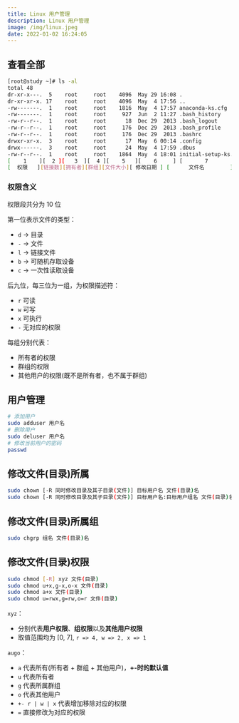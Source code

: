 ```yaml
---
title: Linux 用户管理
description: Linux 用户管理
image: /img/linux.jpeg
date: 2022-01-02 16:24:05
---
```



## 查看全部

```bash
[root@study ~]# ls -al
total 48
dr-xr-x---.  5    root     root    4096  May 29 16:08 .
dr-xr-xr-x. 17    root     root    4096  May  4 17:56 ..
-rw-------.  1    root     root    1816  May  4 17:57 anaconda-ks.cfg
-rw-------.  1    root     root     927  Jun  2 11:27 .bash_history
-rw-r--r--.  1    root     root      18  Dec 29  2013 .bash_logout
-rw-r--r--.  1    root     root     176  Dec 29  2013 .bash_profile
-rw-r--r--.  1    root     root     176  Dec 29  2013 .bashrc
drwxr-xr-x.  3    root     root      17  May  6 00:14 .config               
drwx------.  3    root     root      24  May  4 17:59 .dbus
-rw-r--r--.  1    root     root    1864  May  4 18:01 initial-setup-ks.cfg
[    1    ][  2 ][   3  ][  4 ][    5   ][    6     ] [       7          ]
[  权限   ][链接数][拥有者][群组][文件大小][ 修改日期 ] [      文件名        ]
```

### 权限含义

权限段共分为 10 位

第一位表示文件的类型：
  - `d` -> 目录
  - `-` -> 文件
  - `l` -> 链接文件
  - `b` -> 可随机存取设备
  - `c` -> 一次性读取设备

后九位，每三位为一组，为权限描述符：
  - `r` 可读
  - `w` 可写
  - `x` 可执行
  - `-` 无对应的权限

每组分别代表：
  - 所有者的权限
  - 群组的权限
  - 其他用户的权限(既不是所有者，也不属于群组)

## 用户管理

```bash
# 添加用户
sudo adduser 用户名
# 删除用户
sudo deluser 用户名
# 修改当前用户的密码
passwd
```

## 修改文件(目录)所属

```bash
sudo chown [-R 同时修改目录及其子目录(文件)] 目标用户名 文件(目录)名
sudo chown [-R 同时修改目录及其子目录(文件)] 目标用户名:目标用户组名 文件(目录)名
```

## 修改文件(目录)所属组

```bash
sudo chgrp 组名 文件(目录)名
```



## 修改文件(目录)权限

```bash
sudo chmod [-R] xyz 文件(目录)
sudo chmod u+x,g-x,o-x 文件(目录)
sudo chmod a+x 文件(目录)
sudo chmod u=rwx,g=rw,o=r 文件(目录)
```

`xyz`：
  - 分别代表**用户权限**、**组权限**以及**其他用户权限**
  - 取值范围均为 [0, 7], `r => 4, w => 2, x => 1`

`augo`：
  - `a` 代表所有(所有者 + 群组 + 其他用户)，**+-时的默认值**
  - `u` 代表所有者
  - `g` 代表所属群组
  - `o` 代表其他用户
  - `+- r | w | x` 代表增加移除对应的权限
  - `=` 直接修改为对应的权限